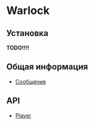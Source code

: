 # Warlock

## Установка
**TODO!!!!**

## Общая информация
- [Сообщения](./docs/messages.md)

## API
- [Player](./docs/api/player.md)
